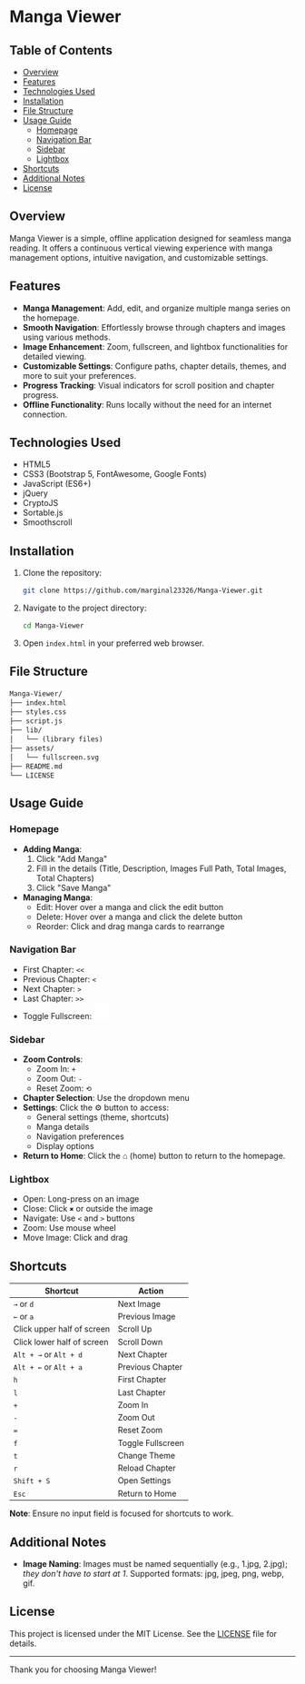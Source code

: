 # Manga Viewer

## Table of Contents
- [Overview](#overview)
- [Features](#features)
- [Technologies Used](#technologies-used)
- [Installation](#installation)
- [File Structure](#file-structure)
- [Usage Guide](#usage-guide)
  - [Homepage](#homepage)
  - [Navigation Bar](#navigation-bar)
  - [Sidebar](#sidebar)
  - [Lightbox](#lightbox)
- [Shortcuts](#shortcuts)
- [Additional Notes](#additional-notes)
- [License](#license)

## Overview
Manga Viewer is a simple, offline application designed for seamless manga reading. It offers a continuous vertical viewing experience with manga management options, intuitive navigation, and customizable settings.

## Features
- **Manga Management**: Add, edit, and organize multiple manga series on the homepage.
- **Smooth Navigation**: Effortlessly browse through chapters and images using various methods.
- **Image Enhancement**: Zoom, fullscreen, and lightbox functionalities for detailed viewing.
- **Customizable Settings**: Configure paths, chapter details, themes, and more to suit your preferences.
- **Progress Tracking**: Visual indicators for scroll position and chapter progress.
- **Offline Functionality**: Runs locally without the need for an internet connection.

## Technologies Used
- HTML5
- CSS3 (Bootstrap 5, FontAwesome, Google Fonts)
- JavaScript (ES6+)
- jQuery
- CryptoJS
- Sortable.js
- Smoothscroll

## Installation
1. Clone the repository:
   ```sh
   git clone https://github.com/marginal23326/Manga-Viewer.git
   ```
2. Navigate to the project directory:
   ```sh
   cd Manga-Viewer
   ```
3. Open `index.html` in your preferred web browser.

## File Structure
```
Manga-Viewer/
├── index.html
├── styles.css
├── script.js
├── lib/
│   └── (library files)
├── assets/
│   └── fullscreen.svg
├── README.md
└── LICENSE
```

## Usage Guide

### Homepage
- **Adding Manga**: 
  1. Click "Add Manga"
  2. Fill in the details (Title, Description, Images Full Path, Total Images, Total Chapters)
  3. Click "Save Manga"
- **Managing Manga**:
  - Edit: Hover over a manga and click the edit button
  - Delete: Hover over a manga and click the delete button
  - Reorder: Click and drag manga cards to rearrange

### Navigation Bar
- First Chapter: `<<`
- Previous Chapter: `<`
- Next Chapter: `>`
- Last Chapter: `>>`
- Toggle Fullscreen: ![fullscreen](https://raw.githubusercontent.com/marginal23326/Manga-Viewer/main/assets/fullscreen.svg)

### Sidebar
- **Zoom Controls**: 
  - Zoom In: `+`
  - Zoom Out: `-`
  - Reset Zoom: `⟲`
- **Chapter Selection**: Use the dropdown menu
- **Settings**: Click the ⚙ button to access:
  - General settings (theme, shortcuts)
  - Manga details
  - Navigation preferences
  - Display options
- **Return to Home**: Click the ⌂ (home) button to return to the homepage.

### Lightbox
- Open: Long-press on an image
- Close: Click `✖` or outside the image
- Navigate: Use `<` and `>` buttons
- Zoom: Use mouse wheel
- Move Image: Click and drag

## Shortcuts

| Shortcut | Action |
|--------|----------|
| `→` or `d` | Next Image |
| `←` or `a` | Previous Image |
| Click upper half of screen | Scroll Up |
| Click lower half of screen | Scroll Down |
| `Alt + →` or `Alt + d` | Next Chapter |
| `Alt + ←` or `Alt + a` | Previous Chapter |
| `h` | First Chapter |
| `l` | Last Chapter |
| `+` | Zoom In |
| `-` | Zoom Out |
| `=` | Reset Zoom |
| `f` | Toggle Fullscreen |
| `t` | Change Theme |
| `r` | Reload Chapter |
| `Shift + S` | Open Settings |
| `Esc` | Return to Home |

**Note**: Ensure no input field is focused for shortcuts to work.

## Additional Notes
- **Image Naming**: Images must be named sequentially (e.g., 1.jpg, 2.jpg); _they don't have to start at 1_. Supported formats: jpg, jpeg, png, webp, gif.

## License
This project is licensed under the MIT License. See the [LICENSE](LICENSE) file for details.

---

Thank you for choosing Manga Viewer!
